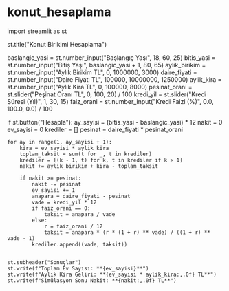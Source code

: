 # konut_hesaplama

import streamlit as st

st.title("Konut Birikimi Hesaplama")


baslangic_yasi = st.number_input("Başlangıç Yaşı", 18, 60, 25)
bitis_yasi = st.number_input("Bitiş Yaşı", baslangic_yasi + 1, 80, 65)
aylik_birikim = st.number_input("Aylık Birikim TL", 0, 1000000, 3000)
daire_fiyati = st.number_input("Daire Fiyatı TL", 100000, 10000000, 1250000)
aylik_kira = st.number_input("Aylık Kira TL", 0, 100000, 8000)
pesinat_orani = st.slider("Peşinat Oranı TL", 0, 100, 20) / 100
kredi_yil = st.slider("Kredi Süresi (Yıl)", 1, 30, 15)
faiz_orani = st.number_input("Kredi Faizi (%)", 0.0, 100.0, 0.0) / 100


if st.button("Hesapla"):
    ay_sayisi = (bitis_yasi - baslangic_yasi) * 12
    nakit = 0
    ev_sayisi = 0
    krediler = []
    pesinat = daire_fiyati * pesinat_orani

    for ay in range(1, ay_sayisi + 1):
        kira = ev_sayisi * aylik_kira
        toplam_taksit = sum(t for _, t in krediler)
        krediler = [(k - 1, t) for k, t in krediler if k > 1]
        nakit += aylik_birikim + kira - toplam_taksit

        if nakit >= pesinat:
            nakit -= pesinat
            ev_sayisi += 1
            anapara = daire_fiyati - pesinat
            vade = kredi_yil * 12
            if faiz_orani == 0:
                taksit = anapara / vade
            else:
                r = faiz_orani / 12
                taksit = anapara * (r * (1 + r) ** vade) / ((1 + r) ** vade - 1)
            krediler.append((vade, taksit))


    st.subheader("Sonuçlar")
    st.write(f"Toplam Ev Sayısı: **{ev_sayisi}**")
    st.write(f"Aylık Kira Geliri: **{ev_sayisi * aylik_kira:,.0f} TL**")
    st.write(f"Simülasyon Sonu Nakit: **{nakit:,.0f} TL**")

